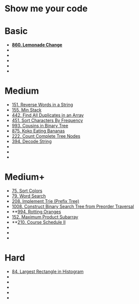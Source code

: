 # Show me your code

# Basic

- **[860. Lemonade Change](https://leetcode.com/problems/lemonade-change/description/)**
- []()
- []()
- []()
- []()
- []()

# Medium

- [151. Reverse Words in a String](https://leetcode.com/problems/reverse-words-in-a-string/description/)
- [155. Min Stack](https://leetcode.com/problems/min-stack/description/)
- [442. Find All Duplicates in an Array](https://leetcode.com/problems/find-all-duplicates-in-an-array/description/)
- [451. Sort Characters By Frequency](https://leetcode.com/problems/sort-characters-by-frequency/description/)
- [993. Cousins in Binary Tree](https://leetcode.com/problems/cousins-in-binary-tree/description/)
- [875. Koko Eating Bananas](https://leetcode.com/problems/koko-eating-bananas/description/)
- [222. Count Complete Tree Nodes](https://leetcode.com/problems/count-complete-tree-nodes/description/)
- [394. Decode String](https://leetcode.com/problems/decode-string/description/)
- []()
- []()
- []()

# Medium+

- [75. Sort Colors](https://leetcode.com/problems/sort-colors/description/)
- [79. Word Search](https://leetcode.com/problems/word-search/description/)
- [208. Implement Trie (Prefix Tree)](https://leetcode.com/problems/implement-trie-prefix-tree/description/)
- [1008. Construct Binary Search Tree from Preorder Traversal](https://leetcode.com/problems/construct-binary-search-tree-from-preorder-traversal/description/)
- **[994. Rotting Oranges](https://leetcode.com/problems/rotting-oranges/description/)
- [152. Maximum Product Subarray](https://leetcode.com/problems/maximum-product-subarray/description/)
- **[210. Course Schedule II](https://leetcode.com/problems/course-schedule-ii/description/)
- []()
- []()
- []()

# Hard

- [84. Largest Rectangle in Histogram](https://leetcode.com/problems/largest-rectangle-in-histogram/description/)
- []()
- []()
- []()
- []()
- []()